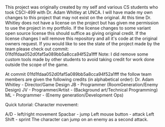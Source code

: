 This project was originally created by my self and various CS students who took CSCI-499
with Dr. Adam Whitley at UNCA. I will have made my own changes to this project that may not exist on the original.
At this time Dr. Whitley does not have a license on the project but has given me permission to use the project in
my portfolio. If the license changes to some variant open source license this should suffice as giving original credit.
If the license changes I will remove this repository and all it's code at the original owners request.
If you would like to see the state of the project made by the team please check out commit: 01fd1fdaa052d0faf5a089bb5a8cca94f52a1fff
Note: I did remove some custom tools made by other students to avoid taking credit for work done outside the scope of the game.

At commit 01fd1fdaa052d0faf5a089bb5a8cca94f52a1fff the follow team members are given the following credits (in alphabetical order): Dr. Adam Whitley - Director/Game Design JB - Programmer (RoomGeneration/Enemy Design) JV - Programmer/Artist - (Background art/Technical Programming) ML - Programmer - (Enemy generation/Development Ops)

Quick tutorial:
Character movement:

A/D - left/right movement
Spacbar - jump
Left mouse button - attack
Left Shift - sprint
The character can jump on an enemy as a second attack.
